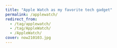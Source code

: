 ```yaml
---
title: "Apple Watch as my favorite tech gadget"
permalink: /applewatch/
redirect_from:
  - /tag/applewatch/
  - /tag/AppleWatch/
  - /AppleWatch/
cover: now210103.jpg
---
```

